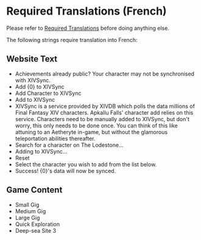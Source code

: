 # Required Translations (French)

Please refer to [Required Translations](https://github.com/ApkalluFalls/alpha/blob/master/Required%20Translations.md) before doing anything else.

The following strings require translation into French:

## Website Text

* Achievements already public? Your character may not be synchronised with XIVSync.
* Add {0} to XIVSync
* Add Character to XIVSync
* Add to XIVSync
* XIVSync is a service provided by XIVDB which polls the data millions of Final Fantasy XIV characters. Apkallu Falls\' character add relies on  this service. Characters need to be manually added to XIVSync, but don\'t worry, this only needs to be done once. You can think of this like attuning to an Aetheryte in-game, but without the glamorous teleportation abilities thereafter.
* Search for a character on The Lodestone...
* Adding to XIVSync...
* Reset
* Select the character you wish to add from the list below.
* Success! {0}\'s data will now be synced.

## Game Content

* Small Gig
* Medium Gig
* Large Gig
* Quick Exploration
* Deep-sea Site 3